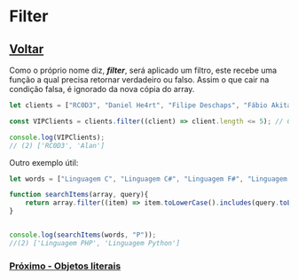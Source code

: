 # Filter

## [Voltar](./IncludeInArray.md)

Como o próprio nome diz, **_filter_**, será aplicado um filtro, este recebe uma função a qual precisa retornar verdadeiro ou falso. Assim o que cair na condição falsa, é ignorado da nova cópia do array.

```js
let clients = ["RC0D3", "Daniel He4rt", "Filipe Deschaps", "Fábio Akita", "Alan"];

const VIPClients = clients.filter((client) => client.length <= 5); // Cliente com nome igual ou menor que cinco

console.log(VIPClients);
// (2) ['RC0D3', 'Alan']
```

Outro exemplo útil:

```js
let words = ["Linguagem C", "Linguagem C#", "Linguagem F#", "Linguagem C++", "Linguagem PHP", "Linguagem Python"];

function searchItems(array, query){
    return array.filter((item) => item.toLowerCase().includes(query.toLowerCase()));
}


console.log(searchItems(words, "P"));
//(2) ['Linguagem PHP', 'Linguagem Python']
```

### [Próximo - Objetos literais](./ObjectLiterals.md)
